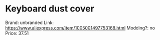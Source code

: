 # Keyboard dust cover

Brand: unbranded
Link: https://www.aliexpress.com/item/1005001497753168.html
Modding?: no
Price: 37.51